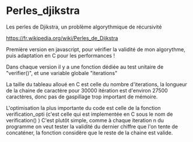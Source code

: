 # Perles_djikstra
Les perles de Djikstra, un problème algorythmique de récursivité

https://fr.wikipedia.org/wiki/Perles_de_Dijkstra

Première version en javascript, pour vérifier la validité de mon algorythme, puis adaptation en C pour les performances !

Dans chaque version il y a une fonction dédiée au test unitaire de "verifier()", et une variable globale "iterations"

La taille du tableau alloué en C est celle du nombre d'iterations, la longueur de la chaine de caractère pour 30000 itération est d'environ 27500 caractères, donc pas de gaspillage trop important de mémoire.

L'optimisation la plus importante du code est celle de la fonction verification_opti (c'est celle qui est implementée en C sous le nom de verification() )
C'est plutôt simple, comme à chaque iteration n du programme on veut tester la validité du dernier chiffre que l'on tente de concaténer, la fonction considère que le reste de la chaine est valide.
